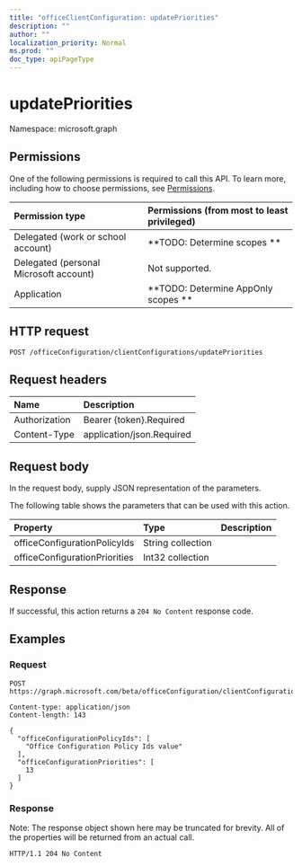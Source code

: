 ```yaml
---
title: "officeClientConfiguration: updatePriorities"
description: ""
author: ""
localization_priority: Normal
ms.prod: ""
doc_type: apiPageType
---
```


# updatePriorities

Namespace: microsoft.graph



## Permissions
One of the following permissions is required to call this API. To learn more, including how to choose permissions, see [Permissions](/concepts/permissions-reference.md).

|Permission type|Permissions (from most to least privileged)|
|:---|:---|
|Delegated (work or school account)|**TODO: Determine scopes **|
|Delegated (personal Microsoft account)|Not supported.|
|Application|**TODO: Determine AppOnly scopes **|

## HTTP request
<!-- {
  "blockType": "ignored"
}
-->
``` http
POST /officeConfiguration/clientConfigurations/updatePriorities
```

## Request headers
|Name|Description|
|:---|:---|
|Authorization|Bearer {token}.Required|
|Content-Type|application/json.Required|

## Request body
In the request body, supply JSON representation of the parameters.

The following table shows the parameters that can be used with this action.

|Property|Type|Description|
|:---|:---|:---|
|officeConfigurationPolicyIds|String collection||
|officeConfigurationPriorities|Int32 collection||



## Response
If successful, this action returns a `204 No Content` response code.

## Examples

### Request
<!-- {
  "blockType": "request",
  "name": "officeclientconfiguration_updatepriorities"
}
-->
``` http
POST https://graph.microsoft.com/beta/officeConfiguration/clientConfigurations/updatePriorities

Content-type: application/json
Content-length: 143

{
  "officeConfigurationPolicyIds": [
    "Office Configuration Policy Ids value"
  ],
  "officeConfigurationPriorities": [
    13
  ]
}
```

### Response
Note: The response object shown here may be truncated for brevity. All of the properties will be returned from an actual call.
<!-- {
  "blockType": "response",
  "truncated": true
}
-->
``` http
HTTP/1.1 204 No Content
```

